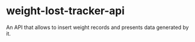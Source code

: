 # weight-lost-tracker-api
An API that allows to insert weight records and presents data generated by it.
